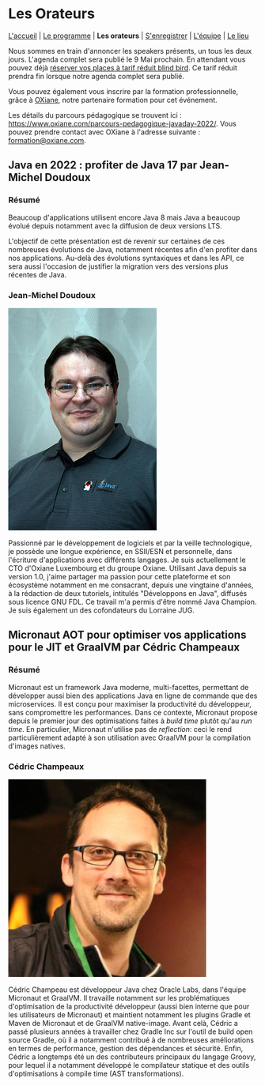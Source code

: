 # Les Orateurs

[L'accueil](index.html) | [Le programme](schedule.html) | **Les orateurs** | [S'enregistrer](register.html) | [L'équipe](the-team.html) | [Le lieu](lieu.md)

Nous sommes en train d'annoncer les speakers présents, un tous les deux jours. L'agenda complet sera publié le 9 Mai prochain. En attendant vous pouvez déjà [réserver vos places à tarif réduit blind bird](https://www.helloasso.com/associations/bjpc/evenements/paris-jug-s-java-day). Ce tarif réduit prendra fin lorsque notre agenda complet sera publié.

Vous pouvez également vous inscrire par la formation professionnelle, grâce à [OXiane](https://www.oxiane.com/), notre partenaire formation pour cet événement.

Les détails du parcours pédagogique se trouvent ici : https://www.oxiane.com/parcours-pedagogique-javaday-2022/. Vous pouvez prendre contact avec OXiane à l'adresse suivante : [formation@oxiane.com](mailto:formation@oxiane.com).


## Java en 2022 : profiter de Java 17 par Jean-Michel Doudoux

### Résumé

Beaucoup d'applications utilisent encore Java 8 mais Java a beaucoup évolué depuis notamment avec la diffusion de deux versions LTS.

L'objectif de cette présentation est de revenir sur certaines de ces nombreuses évolutions de Java, notamment récentes afin d'en profiter dans nos applications. Au-delà des évolutions syntaxiques et dans les API, ce sera aussi l'occasion de justifier la migration vers des versions plus récentes de Java.

### Jean-Michel Doudoux

![Jean-Michel Doudoux](images/speakers/jmdoudoux.jpg)

Passionné par le développement de logiciels et par la veille technologique, je possède une longue expérience, en SSII/ESN et personnelle, dans l'écriture d'applications avec différents langages. Je suis actuellement le CTO d'Oxiane Luxembourg et du groupe Oxiane. Utilisant Java depuis sa version 1.0, j'aime partager ma passion pour cette plateforme et son écosystème notamment en me consacrant, depuis une vingtaine d'années, à la rédaction de deux tutoriels, intitulés "Développons en Java", diffusés sous licence GNU FDL. Ce travail m'a permis d'être nommé Java Champion. Je suis également un des cofondateurs du Lorraine JUG.


## Micronaut AOT pour optimiser vos applications pour le JIT et GraalVM par Cédric Champeaux

### Résumé

Micronaut est un framework Java moderne, multi-facettes, permettant de développer aussi bien des applications Java en ligne de commande que des microservices.
Il est conçu pour maximiser la productivité du développeur, sans compromettre les performances.
Dans ce contexte, Micronaut propose depuis le premier jour des optimisations faites à _build time_ plutôt qu'au _run time_.
En particulier, Micronaut n'utilise pas de _reflection_: ceci le rend particulièrement adapté à son utilisation avec GraalVM pour la compilation d'images natives.

### Cédric Champeaux

![Cédric Champeaux](images/speakers/cedric-champeau.jpg)

Cédric Champeau est développeur Java chez Oracle Labs, dans l'équipe Micronaut et GraalVM. Il travaille notamment sur les problématiques d'optimisation de la productivité développeur (aussi bien interne que pour les utilisateurs de Micronaut) et maintient notamment les plugins Gradle et Maven de Micronaut et de GraalVM native-image. Avant celà, Cédric a passé plusieurs années à travailler chez Gradle Inc sur l'outil de build open source Gradle, où il a notamment contribué à de nombreuses améliorations en termes de performance, gestion des dépendances et sécurité. Enfin, Cédric a longtemps été un des contributeurs principaux du langage Groovy, pour lequel il a notamment développé le compilateur statique et des outils d'optimisations à compile time (AST transformations).

